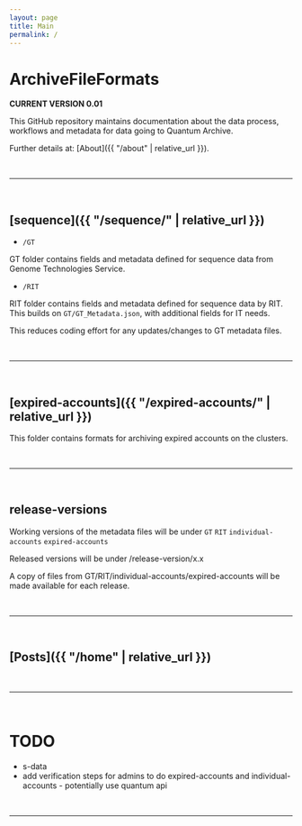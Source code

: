 ```yaml
---
layout: page
title: Main
permalink: /
---
```


# ArchiveFileFormats
**CURRENT VERSION 0.01**

This GitHub repository maintains documentation about the data process, workflows and metadata for data going to Quantum Archive.

Further details at: [About]({{ "/about" | relative_url }}).

<br/>

---

<br/>


## [sequence]({{ "/sequence/" | relative_url }})
  - `/GT`

  GT folder contains fields and metadata defined for sequence data from Genome Technologies Service.

  - `/RIT`

  RIT folder contains fields and metadata defined for sequence data by RIT. This builds on `GT/GT_Metadata.json`, with additional fields for IT needs.

  This reduces coding effort for any updates/changes to GT metadata files.

  <br/>

  ---

  <br/>

<!---
## [faculty](/faculty/)

This folder contains formats for archiving data from individual researchers and labs.

The and process and naming standards for research data on the archive are defined in `readme` and `data-agreement` documents.

<br/>

---

<br/>
-->
## [expired-accounts]({{ "/expired-accounts/" | relative_url }})

This folder contains formats for archiving expired accounts on the clusters.

<br/>

---

<br/>

## release-versions

Working versions of the metadata files will be under `GT` `RIT` `individual-accounts` `expired-accounts`

Released versions will be under /release-version/x.x

A copy of files from GT/RIT/individual-accounts/expired-accounts will be made available for each release.

<br/>

---

<br/>

## [Posts]({{ "/home" | relative_url }})

<br/>

---

<br/>

# TODO

* s-data
* add verification steps for admins to do expired-accounts and individual-accounts - potentially use quantum api

<br/>

---

<br/>
